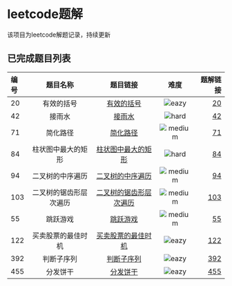 # leetcode题解

该项目为leetcode解题记录，持续更新

## 已完成题目列表

| 编号 | 题目名称 | 题目链接 | 难度 | 题解链接 |
|:-----|:-------:|:-------:|:----:|--------:|
| 20 | 有效的括号 | [有效的括号](https://leetcode-cn.com/problems/valid-parentheses) | ![eazy](https://img.shields.io/badge/-eazy-green.svg?style=plastic) | [20](https://github.com/chenboom/leetcode/blob/master/stack/20.%E6%9C%89%E6%95%88%E7%9A%84%E6%8B%AC%E5%8F%B7.md) |
| 42 | 接雨水 | [接雨水](https://leetcode-cn.com/problems/trapping-rain-water) | ![hard](https://img.shields.io/badge/-hard-red.svg?style=plastic) | [42](https://github.com/chenboom/leetcode/blob/master/stack/42.%E6%8E%A5%E9%9B%A8%E6%B0%B4.md) |
| 71 | 简化路径 | [简化路径](https://leetcode-cn.com/problems/simplify-path/) | ![medium](https://img.shields.io/badge/-medium-yellow.svg?style=plastic) | [71](https://github.com/chenboom/leetcode/blob/master/stack/71.%E7%AE%80%E5%8C%96%E8%B7%AF%E5%BE%84.md) |
| 84 | 柱状图中最大的矩形 | [柱状图中最大的矩形](https://leetcode-cn.com/problems/largest-rectangle-in-histogram/) | ![hard](https://img.shields.io/badge/-hard-red.svg?style=plastic) | [84](https://github.com/chenboom/leetcode/blob/master/stack/84.%E6%9F%B1%E7%8A%B6%E5%9B%BE%E4%B8%AD%E6%9C%80%E5%A4%A7%E7%9A%84%E7%9F%A9%E5%BD%A2.md) |
| 94 | 二叉树的中序遍历 | [二叉树的中序遍历](https://leetcode-cn.com/problems/binary-tree-inorder-traversal/) | ![medium](https://img.shields.io/badge/-medium-yellow.svg?style=plastic) | [94](https://github.com/chenboom/leetcode/blob/master/stack/94.%E4%BA%8C%E5%8F%89%E6%A0%91%E7%9A%84%E4%B8%AD%E5%BA%8F%E9%81%8D%E5%8E%86.md) |
| 103 | 二叉树的锯齿形层次遍历 | [二叉树的锯齿形层次遍历](https://leetcode-cn.com/problems/binary-tree-inorder-traversal/) | ![medium](https://img.shields.io/badge/-medium-yellow.svg?style=plastic) | [103](https://github.com/chenboom/leetcode/blob/master/stack/103.%E4%BA%8C%E5%8F%89%E6%A0%91%E7%9A%84%E9%94%AF%E9%BD%BF%E5%BD%A2%E5%B1%82%E6%AC%A1%E9%81%8D%E5%8E%86.md) |
| 55 | 跳跃游戏 | [跳跃游戏](https://leetcode-cn.com/problems/jump-game/) | ![medium](https://img.shields.io/badge/-medium-yellow.svg?style=plastic) | [55](https://github.com/chenboom/leetcode/blob/master/%E8%B4%AA%E5%BF%83/55.%E8%B7%B3%E8%B7%83%E6%B8%B8%E6%88%8F.md) |
| 122 | 买卖股票的最佳时机 | [买卖股票的最佳时机](https://leetcode-cn.com/problems/best-time-to-buy-and-sell-stock-ii/) | ![eazy](https://img.shields.io/badge/-eazy-green.svg?style=plastic) | [122](https://github.com/chenboom/leetcode/blob/master/%E8%B4%AA%E5%BF%83/122.%E4%B9%B0%E5%8D%96%E8%82%A1%E7%A5%A8%E7%9A%84%E6%9C%80%E4%BD%B3%E6%97%B6%E6%9C%BA.md) |
| 392 | 判断子序列 | [判断子序列](https://leetcode-cn.com/problems/is-subsequence/) | ![eazy](https://img.shields.io/badge/-eazy-green.svg?style=plastic) | [392](https://github.com/chenboom/leetcode/blob/master/%E8%B4%AA%E5%BF%83/392.%E5%88%A4%E6%96%AD%E5%AD%90%E5%BA%8F%E5%88%97.md) |
| 455 | 分发饼干 | [分发饼干](https://leetcode-cn.com/problems/assign-cookies/) | ![eazy](https://img.shields.io/badge/-eazy-green.svg?style=plastic) | [455](https://github.com/chenboom/leetcode/blob/master/%E8%B4%AA%E5%BF%83/455.%E5%88%86%E5%8F%91%E9%A5%BC%E5%B9%B2.md) |